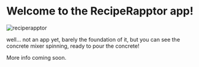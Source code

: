 # Welcome to the RecipeRapptor app!
![reciperapptor](https://user-images.githubusercontent.com/110723732/183492642-912bf0cc-0a28-40ae-8337-c4dada2fbefe.jpg)

well... not an app yet, barely the foundation of it, but you can see the concrete mixer spinning, ready to pour the concrete!

More info coming soon. 
